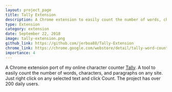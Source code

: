 ```yaml
---
layout: project_page
title: Tally Extension
description: A Chrome extension to easily count the number of words, characters, and paragraphs on any site. Right click on any selected text and click Count.
type: Extension
category: extension
date: September 22, 2018
image: tally-extension.png
github_link: https://github.com/jerboa88/Tally-Extension
chrome_link: https://chrome.google.com/webstore/detail/tally-word-counter/eggkmbghbmjmbdjloifaklghfiecjbnk
importance: 4
---
```

A Chrome extension port of my online character counter [Tally](https://tallywordcounter.online). A tool to easily count the number of words, characters, and paragraphs on any site. Just right click on any selected text and click Count. The project has over 200 daily users.
